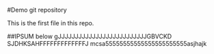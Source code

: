 #Demo git repository

This is the first file in this repo.

##IPSUM below
gJJJJJJJJJJJJJJJJJJJJJJJJJJGBVCKD
SJDHKSAHFFFFFFFFFFFFFJ
mcsa55555555555555555555555asjhajk
